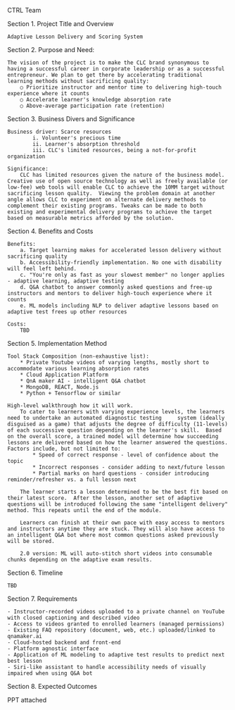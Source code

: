 CTRL Team

Section 1. Project Title and Overview

	Adaptive Lesson Delivery and Scoring System

Section 2. Purpose and Need:

	The vision of the project is to make the CLC brand synonymous to having a successful career in corporate leadership or as a successful  entrepreneur. We plan to get there by accelerating traditional learning methods without sacrificing quality:
		○ Prioritize instructor and mentor time to delivering high-touch experience where it counts
		○ Accelerate learner's knowledge absorption rate
		○ Above-average participation rate (retention)

Section 3. Business Divers and Significance

	Business driver: Scarce resources
			i. Volunteer's precious time
			ii. Learner's absorption threshold
			iii. CLC's limited resources, being a not-for-profit organization
	
	Significance:
		CLC has limited resources given the nature of the business model. Creative use of open source technology as well as freely available (or low-fee) web tools will enable CLC to achieve the 10MM target without sacrificing lesson quality.  Viewing the problem domain at another angle allows CLC to experiment on alternate delivery methods to complement their existing programs. Tweaks can be made to both existing and experimental delivery programs to achieve the target based on measurable metrics afforded by the solution.

Section 4. Benefits and Costs

	Benefits:
		a. Target learning makes for accelerated lesson delivery without sacrificing quality
		b. Accessibility-friendly implementation. No one with disability will feel left behind.
		c. "You're only as fast as your slowest member" no longer applies - adaptive learning, adaptive testing
		d. Q&A chatbot to answer commonly asked questions and free-up instructors and mentors to deliver high-touch experience where it counts
		e. ML models including NLP to deliver adaptive lessons based on adaptive test frees up other resources
	
	Costs:
		TBD

Section 5. Implementation Method

	Tool Stack Composition (non-exhaustive list):
		* Private Youtube videos of varying lengths, mostly short to accommodate various learning absorption rates
		* Cloud Application Platform
		* QnA maker AI - intelligent Q&A chatbot
		* MongoDB, REACT, Node.js
		* Python + Tensorflow or similar

	High-level walkthrough how it will work.
		To cater to learners with varying experience levels, the learners need to undertake an automated diagnostic testing 	system (ideally disguised as a game) that adjusts the degree of difficulty (11-levels) of each successive question depending on the learner's skill.  Based on the overall score, a trained model will determine how succeeding lessons are delivered based on how the learner answered the questions. Factors include, but not limited to: 
			* Speed of correct response - level of confidence about the topic
			* Incorrect responses - consider adding to next/future lesson
			* Partial marks on hard questions - consider introducing reminder/refresher vs. a full lesson next
		
		The learner starts a lesson determined to be the best fit based on their latest score.  After the lesson, another set of adaptive questions will be introduced following the same "intelligent delivery" method. This repeats until the end of the module. 
		
		Learners can finish at their own pace with easy access to mentors and instructors anytime they are stuck. They will also have access to an intelligent Q&A bot where most common questions asked previously will be stored.
		
		2.0 version: ML will auto-stitch short videos into consumable chunks depending on the adaptive exam results.

Section 6. Timeline

	TBD

Section 7. Requirements

	- Instructor-recorded videos uploaded to a private channel on YouTube with closed captioning and described video
	- Access to videos granted to enrolled learners (managed permissions)
	- Existing FAQ repository (document, web, etc.) uploaded/linked to qnamaker.ai
	- Cloud-hosted backend and front-end
	- Platform agnostic interface
	- Application of ML modeling to adaptive test results to predict next best lesson
	- Siri-like assistant to handle accessibility needs of visually impaired when using Q&A bot 

Section 8. Expected Outcomes

PPT attached
